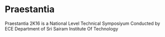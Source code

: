 # Praestantia
Praestantia 2K16 is a National Level Technical Symposiyum Conducted by ECE Department of Sri Sairam Institute Of Technology
